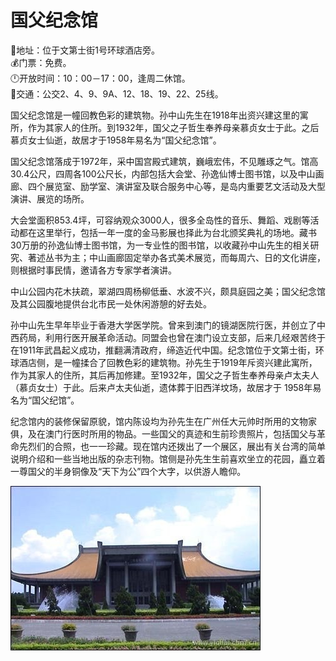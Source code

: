 # 国父纪念馆  
📍地址：位于文第士街1号环球酒店旁。   
💰门票：免费。   
🕛开放时间：10：00－17：00，逢周二休馆。   
🚌交通：公交2、4、9、9A、12、18、19、22、25线。   
  
国父纪念馆是一幢回教色彩的建筑物。孙中山先生在1918年出资兴建这里的寓所，作为其家人的住所。到1932年，国父之子哲生奉养母亲慕贞女士于此。之后慕贞女士仙逝，故居才于1958年易名为“国父纪念馆”。   
  
国父纪念馆落成于1972年，采中国宫殿式建筑，巍峨宏伟，不见雕琢之气。馆高30.4公尺，四周各100公尺长，内部包括大会堂、孙逸仙博士图书馆，以及中山画廊、四个展览室、励学室、演讲室及联合服务中心等，是岛内重要艺文活动及大型演讲、展览的场所。   
  
大会堂面积853.4坪，可容纳观众3000人，很多全岛性的音乐、舞蹈、戏剧等活动都在这里举行，包括一年一度的金马影展也择此为台北颁奖典礼的场地。藏书30万册的孙逸仙博士图书馆，为一专业性的图书馆，以收藏孙中山先生的相关研究、著述丛书为主；中山画廊固定举办各式美术展览，而每周六、日的文化讲座，则根据时事民情，邀请各方专家学者演讲。   
  
中山公园内花木扶疏，翠湖四周杨柳低垂、水波不兴，颇具庭园之美；国父纪念馆及其公园腹地提供台北市民一处休闲游憩的好去处。   
  
孙中山先生早年毕业于香港大学医学院。曾来到澳门的镜湖医院行医，并创立了中西药局，利用行医开展革命活动。同盟会也曾在澳门设立支部，后来几经艰苦终于在1911年武昌起义成功，推翻满清政府，缔造近代中国。纪念馆位于文第士街，环球酒店侧，是一幢揉合了回教色彩的建筑物。孙先生于1919年斥资兴建此寓所，作为其家人的住所，其后再加修建。至1932年，国父之子哲生奉养母亲卢太夫人（慕贞女士）于此。后来卢太夫仙逝，遗体葬于旧西洋坟场，故居才于 1958年易名为“国父纪馆”。   
  
纪念馆内的装修保留原貌，馆内陈设均为孙先生在广州任大元帅时所用的文物家俱，及在澳门行医时所用的物品。一些国父的真迹和生前珍贵照片，包括国父与革命先烈们的合照，也一一珍藏。现在馆内还拨出了一个展区，展出有关台湾的简单说明介绍和一些当地出版的杂志刊物。馆侧是孙先生生前喜欢坐立的花园，矗立着一尊国父的半身铜像及“天下为公”四个大字，以供游人瞻仰。   
  
![](https://raw.githubusercontent.com/szqq0512/Pic/main/img/202201212112518.png)  